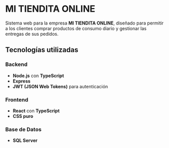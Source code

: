 # MI TIENDITA ONLINE

Sistema web para la empresa **MI TIENDITA ONLINE**, diseñado para permitir a los clientes comprar productos de consumo diario y gestionar las entregas de sus pedidos.

## Tecnologías utilizadas

### Backend

- **Node.js** con **TypeScript**
- **Express**
- **JWT (JSON Web Tokens)** para autenticación

### Frontend

- **React** con **TypeScript**
- **CSS puro**

### Base de Datos

- **SQL Server**
